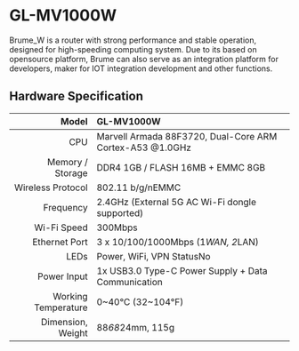 # GL-MV1000W

Brume_W is a router with strong performance and stable operation, designed for high-speeding computing system. Due to its based on opensource platform, Brume can  also serve as an integration platform for developers, maker for IOT integration development and other functions.

## Hardware Specification

|                         Model | GL-MV1000W                                                     |
| ----------------------------: | :----------------------------------------------------------- |
|                           CPU | Marvell Armada 88F3720, Dual-Core ARM Cortex-A53 @1.0GHz                                               |
|              Memory / Storage | DDR4 1GB / FLASH 16MB + EMMC 8GB                                                  |
|             Wireless Protocol | 802.11 b/g/nEMMC                                               |
|                    Frequency  | 2.4GHz (External 5G AC Wi-Fi dongle supported) |                          
|                   Wi-Fi Speed | 300Mbps                                    |
|                 Ethernet Port | 3 x 10/100/1000Mbps (1*WAN, 2*LAN)                             |
|                          LEDs | Power, WiFi, VPN StatusNo                                                          |
|                   Power Input | 1x USB3.0 Type-C Power Supply + Data Communication                                                        |
|           Working Temperature | 0~40°C (32~104°F)                                                          |
|             Dimension, Weight | 88*68*24mm, 115g                                          |

